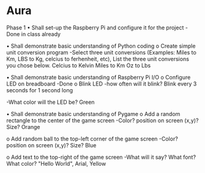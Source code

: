 # Aura

Phase 1
• Shall set-up the Raspberry Pi and configure it for the project
-Done in class already

• Shall demonstrate basic understanding of Python coding
o Create simple unit conversion program
-Select three unit conversions (Examples: Miles to Km, LBS to Kg, celcius to ferhenheit, etc), List the three unit conversions you chose below.
Celcius to Kelvin
Miles to Km
Oz to Lbs

• Shall demonstrate basic understanding of Raspberry Pi I/O
o Configure LED on breadboard 
-Done 
o Blink LED
-how often will it blink?
Blink every 3 seconds for 1 second long

-What color will the LED be?
Green


• Shall demonstrate basic understanding of Pygame
o Add a random rectangle to the center of the game screen
-Color? position on screen (x,y)? Size? 
Orange

o Add random ball to the top-left corner of the game screen
-Color? position on screen (x,y)? Size? 
Blue

o Add text to the top-right of the game screen
-What will it say? What font? What color?
"Hello World", Arial, Yellow
